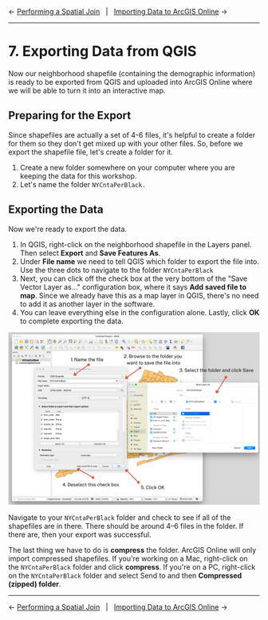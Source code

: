 ← [Performing a Spatial Join](06-performing-a-spatial-join.md)&nbsp;&nbsp;&nbsp;|&nbsp;&nbsp;&nbsp;[Importing Data to ArcGIS Online](08-importing-data-to-arcgis-online.md) →

---

# 7. Exporting Data from QGIS

Now our neighborhood shapefile (containing the demographic information) is ready to be exported from QGIS and uploaded into ArcGIS Online where we will be able to turn it into an interactive map.

## Preparing for the Export

Since shapefiles are actually a set of 4-6 files, it's helpful to create a folder for them so they don't get mixed up with your other files. So, before we export the shapefile file, let's create a folder for it. 

1. Create a new folder somewhere on your computer where you are keeping the data for this workshop.
2. Let's name the folder `NYCntaPerBlack.`

## Exporting the Data

Now we're ready to export the data.

1. In QGIS, right-click on the neighborhood shapefile in the Layers panel. Then select **Export** and **Save Features As**.
2. Under **File name** we need to tell QGIS which folder to export the file into. Use the three dots to navigate to the folder `NYCntaPerBlack`
3. Next, you can click off the check box at the very bottom of the "Save Vector Layer as…" configuration box, where it says **Add saved file to map**. Since we already have this as a map layer in QGIS, there's no need to add it as another layer in the software.
4. You can leave everything else in the configuration alone. Lastly, click **OK** to complete exporting the data.

![Screenshot detailing the steps above to export the shapefiles for the project](../images/exportnew.png)

Navigate to your `NYCntaPerBlack` folder and check to see if all of the shapefiles are in there. There should be around 4–6 files in the folder. If there are, then your export was successful.

The last thing we have to do is **compress** the folder. ArcGIS Online will only import compressed shapefiles. If you're working on a Mac, right-click on the `NYCntaPerBlack` folder and click **compress**. If you're on a PC, right-click on the `NYCntaPerBlack` folder and select Send to and then **Compressed (zipped) folder**.

---

← [Performing a Spatial Join](06-performing-a-spatial-join.md)&nbsp;&nbsp;&nbsp;|&nbsp;&nbsp;&nbsp;[Importing Data to ArcGIS Online](08-importing-data-to-arcgis-online.md) →